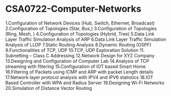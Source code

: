 # CSA0722-Computer-Networks

1.Configuration of Network Devices (Hub, Switch, Ethernet, Broadcast)
2.Configuration of Topologies (Star, Bus,)
3.Configuration of Topologies (Ring, Mesh, )
4.Configuration of Topologies (Hybrid, Tree)
5.Data Link Layer Traffic Simulation Analysis of ARP 
6.Data Link Layer Traffic Simulation Analysis of LLDP
7.Static Routing Analysis
8.Dynamic Routing (OSPF)
9.Functionalities of TCP, UDP
10.TCP, UDP Exploration Solution
11. Subnetting – Class C Addressing
12.Network Design for XYZ Company
13.Designing and Configuration of  Computer Lab 
14.Analysis of TCP streaming with filtering
15.Configuration of IOT based Smart Home 
16.Filtering of Packets using ICMP and ARP with packet Length details
17.Network layer protocol analysis with IPV4 and IPV6 statistics
18.IOT Based Controller with WPA and Radius Server
19.Designing Wi-Fi Networks
20.Simulation of Distance Vector Routing
